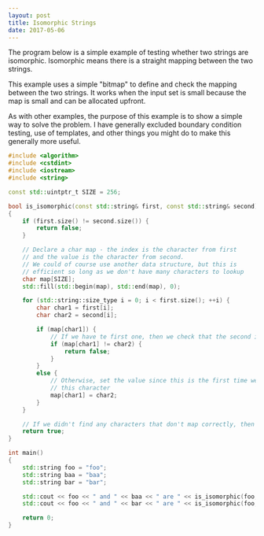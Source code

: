 ```yaml
---
layout: post
title: Isomorphic Strings
date: 2017-05-06
---
```


The program below is a simple example of testing whether two strings are isomorphic. Isomorphic means there is a straight mapping between the two strings.

This example uses a simple "bitmap" to define and check the mapping between the two strings. It works when the input set is small because the map is small and can be allocated upfront.

As with other examples, the purpose of this example is to show a simple way to solve the problem. I have generally excluded boundary condition testing, use of templates, and other things you might do to make this generally more useful.

```c++
#include <algorithm>
#include <cstdint>
#include <iostream>
#include <string>

const std::uintptr_t SIZE = 256;

bool is_isomorphic(const std::string& first, const std::string& second)
{
    if (first.size() != second.size()) {
        return false;
    }

    // Declare a char map - the index is the character from first
    // and the value is the character from second.
    // We could of course use another data structure, but this is
    // efficient so long as we don't have many characters to lookup
    char map[SIZE];
    std::fill(std::begin(map), std::end(map), 0);

    for (std::string::size_type i = 0; i < first.size(); ++i) {
        char char1 = first[i];
        char char2 = second[i];

        if (map[char1]) {
            // If we have te first one, then we check that the second is equal
            if (map[char1] != char2) {
                return false;
            }
        }
        else {
            // Otherwise, set the value since this is the first time we have seen
            // this character
            map[char1] = char2;
        }
    }

    // If we didn't find any characters that don't map correctly, then we succeeded
    return true;
}

int main()
{
    std::string foo = "foo";
    std::string baa = "baa";
    std::string bar = "bar";

    std::cout << foo << " and " << baa << " are " << is_isomorphic(foo, baa);
    std::cout << foo << " and " << bar << " are " << is_isomorphic(foo, bar);

    return 0;
}
```